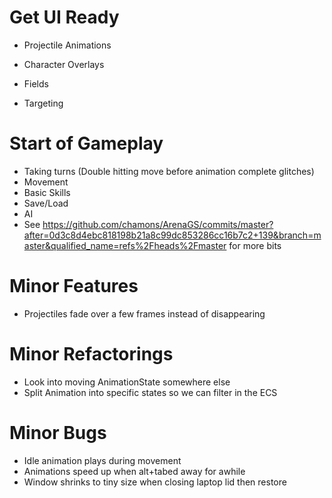 # Get UI Ready
- Projectile Animations

- Character Overlays
- Fields
- Targeting

# Start of Gameplay 
- Taking turns (Double hitting move before animation complete glitches)
- Movement
- Basic Skills
- Save/Load
- AI
- See https://github.com/chamons/ArenaGS/commits/master?after=0d3c8d4ebc818198b21a8c99dc853286cc16b7c2+139&branch=master&qualified_name=refs%2Fheads%2Fmaster for more bits 

# Minor Features
- Projectiles fade over a few frames instead of disappearing

# Minor Refactorings
- Look into moving AnimationState somewhere else
- Split Animation into specific states so we can filter in the ECS

# Minor Bugs
- Idle animation plays during movement
- Animations speed up when alt+tabed away for awhile
- Window shrinks to tiny size when closing laptop lid then restore